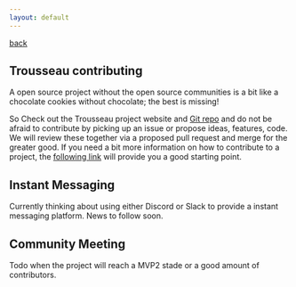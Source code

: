 ```yaml
--- 
layout: default
---
```


[back](./)

## Trousseau contributing
A open source project without the open source communities is a bit like a chocolate cookies without chocolate; the best is missing!

So Check out the Trousseau project website and [Git repo](https://github.com/Trousseau-io/trousseau) and do not be afraid to contribute by picking up an issue or propose ideas, features, code. We will review these together via a proposed pull request and merge for the greater good.
If you need a bit more information on how to contribute to a project, the [following link](https://git-scm.com/book/en/v2/GitHub-Contributing-to-a-Project) will provide you a good starting point.

## Instant Messaging 
Currently thinking about using either Discord or Slack to provide a instant messaging platform. News to follow soon.

## Community Meeting
Todo when the project will reach a MVP2 stade or a good amount of contributors.
